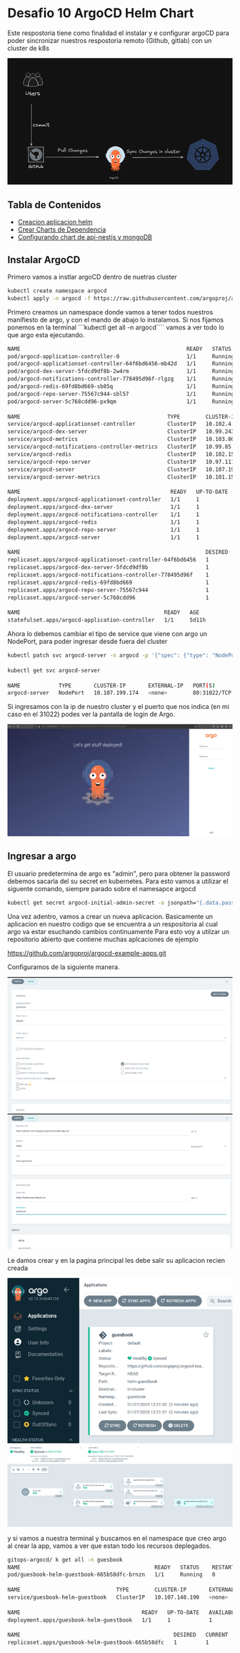# Desafio 10 ArgoCD Helm Chart

Este respostoria tiene como finalidad el instalar y e configurar argoCD para poder sincronizar nuestros respostoria remoto (Github, gitlab) con un cluster de k8s

![alt text](./img/Diagrama.png)

## Tabla de Contenidos
- [Creacion aplicacion helm](#creando-aplicacion-helm)
- [Crear Charts de Dependencia](#crear-charts-de-dependencia)
- [Configurando chart de api-nestjs y mongoDB](#configurando-chart-de-api-nestjs-y-mongodb)


## Instalar ArgoCD

Primero vamos a instlar argoCD dentro de nuetras cluster

```bash
kubectl create namespace argocd
kubectl apply -n argocd -f https://raw.githubusercontent.com/argoproj/argo-cd/stable/manifests/install.yaml

```

Primero creamos un namespace donde vamos a tener todos nuestros manifiesto de argo, y con el mando de abajo lo instalamos.
Si nos fijamos ponemos en la terminal ```kubectl get all -n argocd```` vamos a ver todo lo que argo esta ejecutando.

```bash
NAME                                                    READY   STATUS    RESTARTS        AGE
pod/argocd-application-controller-0                     1/1     Running   1               5d11h
pod/argocd-applicationset-controller-64f6bd6456-mb42d   1/1     Running   1 (5d8h ago)    5d11h
pod/argocd-dex-server-5fdcd9df8b-2w4rm                  1/1     Running   1 (5d8h ago)    5d11h
pod/argocd-notifications-controller-778495d96f-rlgzg    1/1     Running   2 (2m24s ago)   5d11h
pod/argocd-redis-69fd8bd669-sb85q                       1/1     Running   1 (5d8h ago)    5d11h
pod/argocd-repo-server-75567c944-sbl57                  1/1     Running   1 (5d8h ago)    5d11h
pod/argocd-server-5c768cdd96-px9qm                      1/1     Running   1 (5d8h ago)    5d10h

NAME                                              TYPE        CLUSTER-IP       EXTERNAL-IP   PORT(S)                      AGE
service/argocd-applicationset-controller          ClusterIP   10.102.4.151     <none>        7000/TCP,8080/TCP            5d11h
service/argocd-dex-server                         ClusterIP   10.99.243.49     <none>        5556/TCP,5557/TCP,5558/TCP   5d11h
service/argocd-metrics                            ClusterIP   10.103.80.55     <none>        8082/TCP                     5d11h
service/argocd-notifications-controller-metrics   ClusterIP   10.99.85.223     <none>        9001/TCP                     5d11h
service/argocd-redis                              ClusterIP   10.102.151.202   <none>        6379/TCP                     5d11h
service/argocd-repo-server                        ClusterIP   10.97.111.17     <none>        8081/TCP,8084/TCP            5d11h
service/argocd-server                             ClusterIP   10.107.199.174   <none>        80/TCP,443/TCP               5d11h
service/argocd-server-metrics                     ClusterIP   10.101.151.102   <none>        8083/TCP                     5d11h

NAME                                               READY   UP-TO-DATE   AVAILABLE   AGE
deployment.apps/argocd-applicationset-controller   1/1     1            1           5d11h
deployment.apps/argocd-dex-server                  1/1     1            1           5d11h
deployment.apps/argocd-notifications-controller    1/1     1            1           5d11h
deployment.apps/argocd-redis                       1/1     1            1           5d11h
deployment.apps/argocd-repo-server                 1/1     1            1           5d11h
deployment.apps/argocd-server                      1/1     1            1           5d11h

NAME                                                          DESIRED   CURRENT   READY   AGE
replicaset.apps/argocd-applicationset-controller-64f6bd6456   1         1         1       5d11h
replicaset.apps/argocd-dex-server-5fdcd9df8b                  1         1         1       5d11h
replicaset.apps/argocd-notifications-controller-778495d96f    1         1         1       5d11h
replicaset.apps/argocd-redis-69fd8bd669                       1         1         1       5d11h
replicaset.apps/argocd-repo-server-75567c944                  1         1         1       5d11h
replicaset.apps/argocd-server-5c768cdd96                      1         1         1       5d11h

NAME                                             READY   AGE
statefulset.apps/argocd-application-controller   1/1     5d11h
```
Ahora lo debemos cambiar el tipo de service que viene con argo un NodePort, para poder ingresar desde fuera del cluster

```bash
kubectl patch svc argocd-server -n argocd -p '{"spec": {"type": "NodePort"}}'

kubectl get svc argocd-server

NAME            TYPE       CLUSTER-IP       EXTERNAL-IP   PORT(S)                      AGE
argocd-server   NodePort   10.107.199.174   <none>        80:31022/TCP,443:30543/TCP   5d11h

```
Si ingresamos con la ip de nuestro cluster y el puerto que nos indica (en mi caso en el 31022) podes ver la pantalla de login de Argo.

![alt text](./img/ArgoCD.png)


## Ingresar a argo

El usuario predetermina de argo es "admin", pero para obtener la password debemos sacarla del su secret en kubernetes.
Para esto vamos a utilizar el siguente comando, siempre parado sobre el namesapce argocd

```bash
kubectl get secret argocd-initial-admin-secret -o jsonpath="{.data.password}" | base64 -d; echo
```

Una vez adentro, vamos a crear un nueva aplicacion. Basicamente un aplicacion en nuestro codigo que se encuentra a un respositoria al cual argo va estar esuchando cambios continuamente
Para esto voy a utilzar un repositorio abierto que contiene muchas aplcaciones de ejemplo

https://github.com/argoproj/argocd-example-apps.git

Configuramos de la siguiente manera.

![alt text](./img/Confg1.png)
![alt text](./img/Confg2.png)

Le damos crear y en la pagina principal les debe salir su aplicacion recien creada

![alt text](./img/app1.png)
![alt text](./img/app2.png)

y si vamos a nuestra terminal y buscamos en el namespace que creo argo al crear la app, vamos a ver que estan todo los recursos deplegados.

```bash
gitops-argocd/ k get all -n guesbook
NAME                                          READY   STATUS    RESTARTS   AGE
pod/guesbook-helm-guestbook-665b58dfc-brnzn   1/1     Running   0          4m48s

NAME                              TYPE        CLUSTER-IP       EXTERNAL-IP   PORT(S)   AGE
service/guesbook-helm-guestbook   ClusterIP   10.107.148.190   <none>        80/TCP    4m48s

NAME                                      READY   UP-TO-DATE   AVAILABLE   AGE
deployment.apps/guesbook-helm-guestbook   1/1     1            1           4m48s

NAME                                                DESIRED   CURRENT   READY   AGE
replicaset.apps/guesbook-helm-guestbook-665b58dfc   1         1         1       4m48s
```